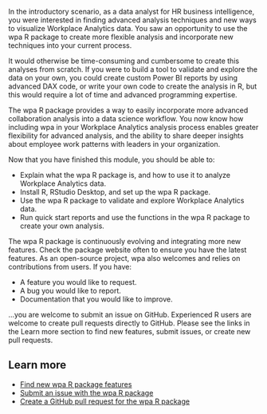 In the introductory scenario, as a data analyst for HR business intelligence, you were interested in finding advanced analysis techniques and new ways to visualize Workplace Analytics data. You saw an opportunity to use the wpa R package to create more flexible analysis and incorporate new techniques into your current process. 

It would otherwise be time-consuming and cumbersome to create this analyses from scratch. If you were to build a tool to validate and explore the data on your own, you could create custom Power BI reports by using advanced DAX code, or write your own code to create the analysis in R, but this would require a lot of time and advanced programming expertise.

The wpa R package provides a way to easily incorporate more advanced collaboration analysis into a data science workflow. You now know how including wpa in your Workplace Analytics analysis process enables greater flexibility for advanced analysis, and the ability to share deeper insights about employee work patterns with leaders in your organization.

Now that you have finished this module, you should be able to:

- Explain what the wpa R package is, and how to use it to analyze Workplace Analytics data.
- Install R, RStudio Desktop, and set up the wpa R package.
- Use the wpa R package to validate and explore Workplace Analytics data.
- Run quick start reports and use the functions in the wpa R package to create your own analysis.

The wpa R package is continuously evolving and integrating more new features. Check the package website often to ensure you have the latest features. As an open-source project, wpa also welcomes and relies on contributions from users. If you have:

- A feature you would like to request.
- A bug you would like to report.
- Documentation that you would like to improve.

…you are welcome to submit an issue on GitHub. Experienced R users are welcome to create pull requests directly to GitHub. Please see the links in the Learn more section to find new features, submit issues, or create new pull requests.

## Learn more

- [Find new wpa R package features](https://microsoft.github.io/wpa/?azure-portal=true)
- [Submit an issue with the wpa R package](https://github.com/microsoft/wpa/issues?azure-portal=true)
- [Create a GitHub pull request for the wpa R package](https://github.com/microsoft/wpa/?azure-portal=true)